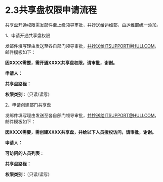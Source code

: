 # 2.3共享盘权限申请流程

共享盘开通权限需发邮件至上级领导审批，并抄送给运维部，由运维部统一添加。

1、申请开通共享盘权限

发邮件填写理由发送至各自部门领导审批，并抄送给ITSUPPORT@HULI.COM，邮件模板如下：

**因XXXX需要，需开通XXXX共享盘权限，请审批，谢谢。**

**申请人：**

**共享盘路径：**

**权限类别**：（只读/读写）



2、申请创建部门共享盘

发邮件填写理由发送至各自部门领导审批，并抄送给ITSUPPORT@HULI.COM，邮件模板如下：

**因XXXX需要，需创建XXXX共享盘，并给以下人员授权访问，请审批，谢谢。**

**申请人：**

**可访问的人员列表**：

**共享盘路径：**

**权限类别**：（只读/读写）





